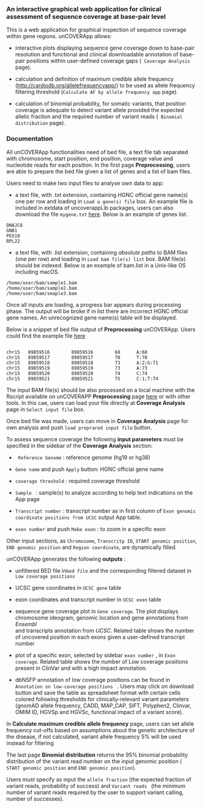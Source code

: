 ### An interactive graphical web application for clinical assessment of sequence coverage at base-pair level

This is a web application for graphical inspection of sequence coverage within 
gene regions. 
unCOVERApp allows:

- interactive plots displaying sequence gene coverage down to base-pair 
resolution and functional and clinical downloadable annotation of base-pair 
positions within user-defined coverage gaps (` Coverage Analysis` page).


- calculation and definition of maximum credible allele frequency (http://cardiodb.org/allelefrequencyapp/) to be used as allele frequency 
filtering threshold (` Calculate AF by allele frequency app ` page).

- calculation of binomial probability, for somatic variants, that position 
coverage is adequate to detect variant allele provided the expected allelic 
fraction and the required number of variant reads  (` Binomial distribution`
page). 

### Documentation 

All unCOVERApp functionalities need of bed file, a text file tab separated
with chromosome, start position, end position, coverage value and nucleotide 
reads for each position. 
In the first page **Preprocessing**, users are able to prepare the bed file 
given a list of genes and a list of bam files.


Users need to make two input files to analyse own data to app: 


- a text file, with .txt extension, containing HGNC official gene name(s) one per 
row and loading in ` Load a gene(s) file ` box. An example file is included in
extdata of uncoverappLib packages, users can also download the file `mygene.txt`
[here](https://github.com/Manuelaio/unCOVERApp/blob/master/script/mygene.txt). 
Below is an example of genes list. 


```{r}
DNAJC8
GNB1
PEX10
RPL22
```

- a text file, with .list extension, containing *absolute paths* to BAM files
(one per row) and loading in ` Load bam file(s) list ` box. BAM file(s) should 
be indexed. Below is an example of bam.list in a Unix-like OS including macOS. 

```{r}
/home/user/bam/sample1.bam
/home/user/bam/sample2.bam
/home/user/bam/smaple3.bam
```


Once all inputs are loading, a progress bar appears during processing phase. 
The output will be broke if in list there are incorrect HGNC official gene names. 
An unrecognized gene name(s) table  will be displayed. 

Below is a snippet of bed file output of **Preprocessing** 
unCOVERApp. Users could find the example file [here](https://github.com/Manuelaio/unCOVERApp/blob/master/script/POLG.example.bed)

```{r}

chr15   89859516        89859516        68      A:68
chr15   89859517        89859517        70      T:70
chr15   89859518        89859518        73      A:2;G:71
chr15   89859519        89859519        73      A:73
chr15   89859520        89859520        74      C:74
chr15   89859521        89859521        75      C:1;T:74

```


The input BAM file(s) should be also processed on a local machine with the 
Rscript available on unCOVERAPP **Preprocessing** page
[here](https://github.com/Manuelaio/unCOVERApp/blob/master/script/Rpreprocessing.R) 
or with other tools. In this cae, users can load your file directly at 
**Coverage Analysis**  page in `Select input file` box. 

Once bed file was made, users can move in **Coverage Analysis** page for own 
analysis and push `load preprared input file` button.

To assess sequence coverage the following **input parameters** must be 
specified in the sidebar of the **Coverage Analysis** section:


- ` Reference Genome` : reference genome (hg19 or hg38) 

- ` Gene name ` and push ` Apply ` button:  HGNC official gene name 

- ` coverage threshold ` : required coverage threshold  

- ` Sample  ` : sample(s) to analyze according to help text indications on the 
App page

- ` Transcript number ` : transcript number as in first column 
of ` Exon genomic coordinate positions from UCSC ` output App table.

- ` exon number ` and push ` Make exon ` : to zoom in a specific exon


Other input sections, as ` Chromosome `, ` Transcritp ID `, ` START genomic position `, 
` END genomic position ` and ` Region coordinate `, are dynamically filled. 


unCOVERApp generates the following **outputs** : 


- unfiltered BED file in` bed file ` and the corresponding filtered dataset 
in ` Low coverage positions ` 

- UCSC gene coordinates in ` UCSC gene ` table

- exon coordinates and transcript number in ` UCSC exon ` table

- sequence gene coverage plot in ` Gene coverage `. The plot displays 
chromosome ideogram, genomic location and gene annotations from *Ensembl*  
and transcripts annotation from *UCSC*.
Related table shows the number of 
uncovered position in each exons given a user-defined transcript  number 

- plot of a specific exon, selected by sidebar  ` exon number ` , 
in ` Exon coverage `. Related table shows the number of Low coverage positions
present in ClinVar and with a high impact annotation. 

- dbNSFP annotation of low coverage positions can be found in  
`Annotation on low-coverage positions ` . Users may click on download button 
and save the table as spreadsheet format with certain cells colored  following 
thresholds for clinically-relevant variant parameters (gnomAD allele frequency,
CADD, MAP_CAP, SIFT, Polyphen2, Clinvar, OMIM ID, HGVSp and HGVSc, functional
impact of a variant score).



In **Calculate maximum credible allele frequency** page, users can set 
allele frequency cut-offs based on assumptions about the genetic architecture 
of the disease, if not calculated, variant allele frequency 5% will be used 
instead for filtering


The last page **Binomial distribution** returns the 95% binomial probability 
distribution of the variant read number on the input genomic position 
(` START genomic position` and ` END genomic position `). 

Users must specify as input the `allele fraction` (the expected fraction of
variant reads, probability of success) and `Variant reads ` (the minimum 
number of variant reads required by the user to support variant calling,
number of successes). 



